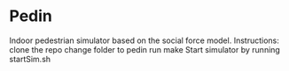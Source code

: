 # Pedin
Indoor pedestrian simulator based on the social force model.
Instructions:<br />
clone the repo
change folder to pedin
run make
Start simulator by running startSim.sh

